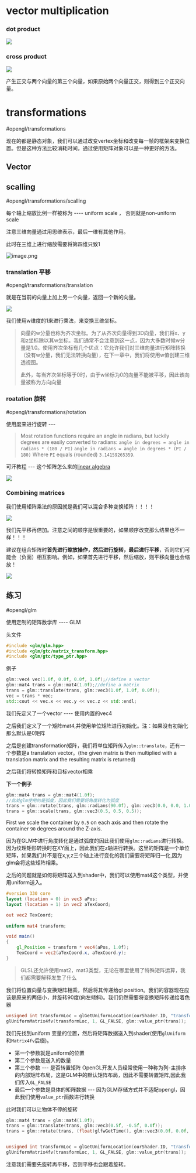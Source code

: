 # vector multiplication

### dot product

![](https://s2.loli.net/2023/05/12/WeNIEztVqk6aJKZ.png)

### cross product

![](https://s2.loli.net/2023/05/12/g1QheUJOZBRxYP5.png)

产生正交与两个向量的第三个向量，如果原始两个向量正交，则得到三个正交向量。

# transformations

#opengl/transformations

现在的都是静态对象，我们可以通过改变vertex坐标和改变每一帧的框架来变换位置。但是这种方法比较消耗时间，通过使用矩阵对象可以是一种更好的方法。

## Vector

## scalling

#opengl/transformations/scalling

每个轴上缩放比例一样被称为  ---- uniform scale  ， 否则就是non-uniform scale

注意三维向量通过用思维表示，最后一维有其他作用。

此时在三维上进行缩放需要将第四维只致1

![image.png](https://s2.loli.net/2023/02/28/vqT7EMmJOxeAR3i.png)

### translation 平移

#opengl/transformations/translation

就是在当前的向量上加上另一个向量，返回一个新的向量。

![](https://s2.loli.net/2023/02/28/T9G4FUBhqoiDPyC.png)

我们使用w维度的1来进行乘法，来变换三维坐标。

> 向量的w分量也称为齐次坐标。为了从齐次向量得到3D向量，我们将x、y和z坐标除以其w坐标。我们通常不会注意到这一点，因为大多数时候w分量是1.0。使用齐次坐标有几个优点：它允许我们对三维向量进行矩阵转换（没有w分量，我们无法转换向量），在下一章中，我们将使用w值创建三维透视图。
>
> 此外，每当齐次坐标等于0时，由于w坐标为0的向量不能被平移，因此该向量被称为方向向量

### roatation 旋转

#opengl/transformations/rotation

使用度来进行旋转 --- 

>Most rotation functions require an angle in radians, but luckily degrees are easily converted to radians:
>`angle in degrees = angle in radians * (180 / PI)`
>`angle in radians = angle in degrees * (PI / 180)`
>Where `PI` equals (rounded) `3.14159265359`.

可汗教程 --- 这个矩阵怎么来的[linear algebra](https://www.khanacademy.org/math/linear-algebra/matrix_transformations)

![](https://s2.loli.net/2023/02/28/jZQOY9owbVRL3UM.png)

### Combining matrices

我们使用矩阵乘法的原因就是我们可以混合多种变换矩阵！！！！

![](https://s2.loli.net/2023/02/28/mHUYP2gzuxpBfWZ.png)

我们先平移再倍加。注意之间的顺序是很重要的，如果顺序改变那么结果也不一样！！！

建议在组合矩阵时**首先进行缩放操作，然后进行旋转，最后进行平移**，否则它们可能会（负面）相互影响。例如，如果首先进行平移，然后缩放，则平移向量也会缩放！

![](https://s2.loli.net/2023/02/28/REBH4kzZJOmjtPT.png)

## 练习

#opengl/glm

使用定制的矩阵数学库 ---- GLM

头文件

```c++
#include <glm/glm.hpp>
#include <glm/gtc/matrix_transform.hpp>
#include <glm/gtc/type_ptr.hpp>
```

例子

```c++
glm::vec4 vec(1.0f, 0.0f, 0.0f, 1.0f);//define a vector
glm::mat4 trans = glm::mat4(1.0f);//define a matrix
trans = glm::translate(trans, glm::vec3(1.0f, 1.0f, 0.0f));
vec = trans * vec;
std::cout << vec.x << vec.y << vec.z << std::endl;
```

我们先定义了一个vector ---- 使用内置的vec4

之后我们定义了一个矩阵mat4,并使用单位矩阵进行初始化。注：如果没有初始化那么默认是0矩阵

之后是创建transformation矩阵，我们将单位矩阵传入`glm::translate`，还有一个参数是a translation vector。(the given matrix is then multiplied with a translation matrix and the resulting matrix is returned)

之后我们将转换矩阵和目标vector相乘

**下一个例子**

```c++
glm::mat4 trans = glm::mat4(1.0f);
//此处glm使用的是弧度，因此我们需要将角度转化为弧度
trans = glm::rotate(trans, glm::radians(90.0f), glm::vec3(0.0, 0.0, 1.0));
trans = glm::scale(trans, glm::vec3(0.5, 0.5, 0.5));  
```

First we scale the container by `0.5` on each axis and then rotate the container `90` degrees around the Z-axis. 

因为在GLM中进行角度转化是通过弧度的因此我们使用`glm::radians`进行转换。因为纹理矩形转换时在XY面上，因此我们在z轴进行转换。这里的矩阵是一个单位矩阵，如果我们并不是在x,y,z三个轴上进行变化的我们需要将矩阵归一化,因为glm会将这些矩阵相乘。

之后的问题就是如何将矩阵送入到shader中，我们可以使用mat4这个类型，并使用uniform送入。

```glsl
#version 330 core
layout (location = 0) in vec3 aPos;
layout (location = 1) in vec2 aTexCoord;

out vec2 TexCoord;
  
uniform mat4 transform;

void main()
{
    gl_Position = transform * vec4(aPos, 1.0f);
    TexCoord = vec2(aTexCoord.x, aTexCoord.y);
} 
```

> GLSL还允许使用mat2，mat3类型，无论在哪里使用了特殊矩阵运算，我们都需要解释发生了什么

我们将位置向量与变换矩阵相乘，然后将其传递给gl position。我们的容器现在应该是原来的两倍小，并旋转90度(向左倾斜)。我们仍然需要将变换矩阵传递给着色器

```c++
unsigned int transformLoc = glGetUniformLocation(ourShader.ID, "transform");
glUniformMatrix4fv(transformLoc, 1, GL_FALSE, glm::value_ptr(trans));
```

我们先找到uniform 变量的位置，然后将矩阵数据送入到shader(使用`glUniform`和`Matrix4fv`后缀)。

- 第一个参数就是uniform的位置
- 第二个参数是送入的数量
- 第三个参数 --- 是否转置矩阵
OpenGL开发人员经常使用一种称为列-主排序的内部矩阵布局，这是GLM中的默认矩阵布局，因此不需要转置矩阵,因此我们传入`GL_FALSE`
- 最后一个参数是具体的矩阵数据 --- 因为GLM存储方式并不适配opengl，因此我们使用`value_ptr`函数进行转换

此时我们可以让物体不停的旋转

```c++
glm::mat4 trans = glm::mat4(1.0f);
trans = glm::translate(trans, glm::vec3(0.5f, -0.5f, 0.0f));
trans = glm::rotate(trans, (float)glfwGetTime(), glm::vec3(0.0f, 0.0f, 1.0f));


unsigned int transformLoc = glGetUniformLocation(ourShader.ID, "transform");
glUniformMatrix4fv(transformLoc, 1, GL_FALSE, glm::value_ptr(trans));
```

注意我们需要先旋转再平移，否则平移也会跟着旋转。
